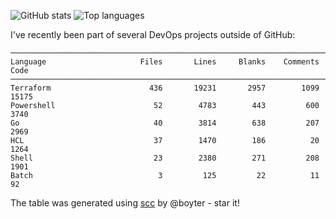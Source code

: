 ![GitHub stats](https://github-readme-stats.vercel.app/api?username=mloskot&theme=default)
![Top languages](https://github-readme-stats.vercel.app/api/top-langs/?username=mloskot&theme=default&layout=compact&show_icons=true&hide_border=true&langs_count=8&hide=c,css,javascript,html,emacs%20lisp,lex,m4,vim%20script,yacc)

I've recently been part of several DevOps projects outside of GitHub:

```console
───────────────────────────────────────────────────────────────────────────────
Language                     Files       Lines     Blanks    Comments      Code
───────────────────────────────────────────────────────────────────────────────
Terraform                      436       19231       2957        1099     15175
Powershell                      52        4783        443         600      3740
Go                              40        3814        638         207      2969
HCL                             37        1470        186          20      1264
Shell                           23        2380        271         208      1901
Batch                            3         125         22          11        92
```

The table was generated using [scc](https://github.com/boyter/scc) by @boyter - star it!

<!--
**mloskot/mloskot** is a ✨ _special_ ✨ repository because its `README.md` (this file) appears on your GitHub profile.

Here are some ideas to get you started:

- 🔭 I’m currently working on ...
- 🌱 I’m currently learning ...
- 👯 I’m looking to collaborate on ...
- 🤔 I’m looking for help with ...
- 💬 Ask me about ...
- 📫 How to reach me: ...
- 😄 Pronouns: ...
- ⚡ Fun fact: ...
-->
